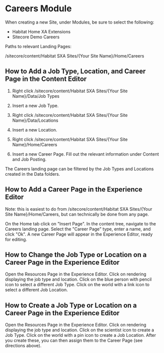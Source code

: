 # Careers Module

When creating a new Site, under Modules, be sure to select the following:

- Habitat Home XA Extensions
- Sitecore Demo Careers

Paths to relevant Landing Pages:

/sitecore/content/Habitat SXA Sites/{Your Site Name}/Home/Careers

## How to Add a Job Type, Location, and Career Page in the Content Editor

1) Right click /sitecore/content/Habitat SXA Sites/{Your Site Name}/Data/Job Types

2) Insert a new Job Type.

3) Right click /sitecore/content/Habitat SXA Sites/{Your Site Name}/Data/Locations

4) Insert a new Location.

5) Right click /sitecore/content/Habitat SXA Sites/{Your Site Name}/Home/Careers

6) Insert a new Career Page. Fill out the relevant information under Content and Job Posting.

The Careers landing page can be filtered by the Job Types and Locations created in the Data folders.

## How to Add a Career Page in the Experience Editor

Note: this is easiest to do from /sitecore/content/Habitat SXA Sites/{Your Site Name}/Home/Careers, but can technically be done from any page.

On the Home tab click on "Insert Page". In the content tree, navigate to the Careers landing page. Select the "Career Page" type, enter a name, and click "Ok". A new Career Page will appear in the Experience Editor, ready for editing.

## How to Change the Job Type or Location on a Career Page in the Experience Editor

Open the Resources Page in the Experience Editor. Click on rendering displaying the job type and location. Click on the blue person with pencil icon to select a different Job Type. Click on the world with a link icon to select a different Job Location.

## How to Create a Job Type or Location on a Career Page in the Experience Editor

Open the Resources Page in the Experience Editor. Click on rendering displaying the job type and location. Click on the scientist icon to create a Job Type. Click on the world with a pin icon to create a Job Location. After you create these, you can then assign them to the Career Page (see directions above).
